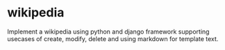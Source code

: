 # wikipedia
Implement a wikipedia using python and django framework supporting usecases of create, modify, delete and using markdown for template text.
